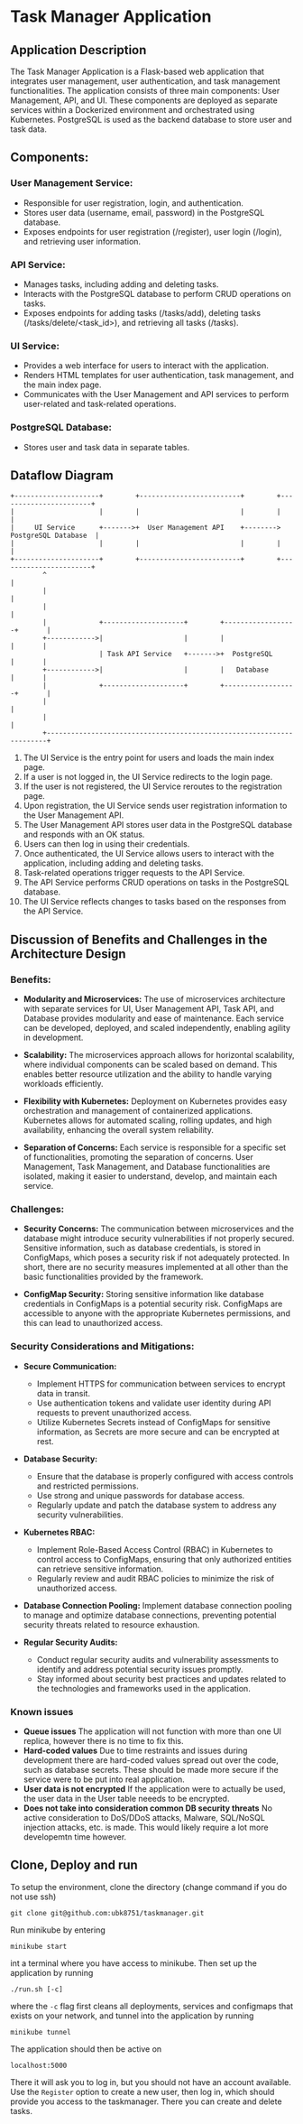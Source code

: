 # Task Manager Application

## Application Description

The Task Manager Application is a Flask-based web application that integrates user management, user authentication, and task management functionalities. The application consists of three main components: User Management, API, and UI. These components are deployed as separate services within a Dockerized environment and orchestrated using Kubernetes. PostgreSQL is used as the backend database to store user and task data.

## Components:

### User Management Service:

- Responsible for user registration, login, and authentication.
- Stores user data (username, email, password) in the PostgreSQL database.
- Exposes endpoints for user registration (/register), user login (/login), and retrieving user information.

### API Service:

- Manages tasks, including adding and deleting tasks.
- Interacts with the PostgreSQL database to perform CRUD operations on tasks.
- Exposes endpoints for adding tasks (/tasks/add), deleting tasks (/tasks/delete/<task_id>), and retrieving all tasks (/tasks).

### UI Service:

- Provides a web interface for users to interact with the application.
- Renders HTML templates for user authentication, task management, and the main index page.
- Communicates with the User Management and API services to perform user-related and task-related operations.

### PostgreSQL Database:

- Stores user and task data in separate tables.

## Dataflow Diagram

    +---------------------+        +-------------------------+        +-----------------------+
    |                     |        |                         |        |                       |
    |     UI Service      +------->+  User Management API    +-------->  PostgreSQL Database  |
    |                     |        |                         |        |                       |
    +---------------------+        +-------------------------+        +-----------------------+
            ^                                                                      |
            |                                                                      |
            |                                                                      |
            |             +--------------------+        +------------------+       |
            +------------>|                    |        |                  |       |
                          | Task API Service   +------->+  PostgreSQL      |       |
            +------------>|                    |        |   Database       |       |
            |             +--------------------+        +------------------+       |
            |                                                                      |
            |                                                                      |
            +----------------------------------------------------------------------+


1. The UI Service is the entry point for users and loads the main index page.
2. If a user is not logged in, the UI Service redirects to the login page.
3. If the user is not registered, the UI Service reroutes to the registration page.
4. Upon registration, the UI Service sends user registration information to the User Management API.
5. The User Management API stores user data in the PostgreSQL database and responds with an OK status.
6. Users can then log in using their credentials.
7. Once authenticated, the UI Service allows users to interact with the application, including adding and deleting tasks.
8. Task-related operations trigger requests to the API Service.
9. The API Service performs CRUD operations on tasks in the PostgreSQL database.
10. The UI Service reflects changes to tasks based on the responses from the API Service.

## Discussion of Benefits and Challenges in the Architecture Design

### Benefits:

- **Modularity and Microservices:**
  The use of microservices architecture with separate services for UI, User Management API, Task API, and Database provides modularity and ease of maintenance. Each service can be developed, deployed, and scaled independently, enabling agility in development.

- **Scalability:**
  The microservices approach allows for horizontal scalability, where individual components can be scaled based on demand. This enables better resource utilization and the ability to handle varying workloads efficiently.

- **Flexibility with Kubernetes:**
  Deployment on Kubernetes provides easy orchestration and management of containerized applications. Kubernetes allows for automated scaling, rolling updates, and high availability, enhancing the overall system reliability.

- **Separation of Concerns:**
  Each service is responsible for a specific set of functionalities, promoting the separation of concerns. User Management, Task Management, and Database functionalities are isolated, making it easier to understand, develop, and maintain each service.

### Challenges:

- **Security Concerns:**
  The communication between microservices and the database might introduce security vulnerabilities if not properly secured. Sensitive information, such as database credentials, is stored in ConfigMaps, which poses a security risk if not adequately protected. In short, there are no security measures implemented at all other than the basic functionalities provided by the framework.

- **ConfigMap Security:**
  Storing sensitive information like database credentials in ConfigMaps is a potential security risk. ConfigMaps are accessible to anyone with the appropriate Kubernetes permissions, and this can lead to unauthorized access.

### Security Considerations and Mitigations:

- **Secure Communication:**
  - Implement HTTPS for communication between services to encrypt data in transit.
  - Use authentication tokens and validate user identity during API requests to prevent unauthorized access.
  - Utilize Kubernetes Secrets instead of ConfigMaps for sensitive information, as Secrets are more secure and can be encrypted at rest.

- **Database Security:**
  - Ensure that the database is properly configured with access controls and restricted permissions.
  - Use strong and unique passwords for database access.
  - Regularly update and patch the database system to address any security vulnerabilities.

- **Kubernetes RBAC:**
  - Implement Role-Based Access Control (RBAC) in Kubernetes to control access to ConfigMaps, ensuring that only authorized entities can retrieve sensitive information.
  - Regularly review and audit RBAC policies to minimize the risk of unauthorized access.

- **Database Connection Pooling:**
  Implement database connection pooling to manage and optimize database connections, preventing potential security threats related to resource exhaustion.

- **Regular Security Audits:**
  - Conduct regular security audits and vulnerability assessments to identify and address potential security issues promptly.
  - Stay informed about security best practices and updates related to the technologies and frameworks used in the application.

### Known issues
- **Queue issues**
    The application will not function with more than one UI replica, however there is no time to fix this.
- **Hard-coded values**
    Due to time restraints and issues during development there are hard-coded values spread out over the code, such as database secrets. These should be made more secure if the service were to be put into real application.
- **User data is not encrypted**
    If the application were to actually be used, the user data in the User table neeeds to be encrypted.
- **Does not take into consideration common DB security threats**
    No active consideration to DoS/DDoS attacks, Malware, SQL/NoSQL injection attacks, etc. is made. This would likely require a lot more developemtn time however.


## Clone, Deploy and run
To setup the environment, clone the directory (change command if you do not use ssh)

    git clone git@github.com:ubk8751/taskmanager.git 

Run minikube by entering
    
    minikube start

int a terminal where you have access to minikube. Then set up the application by running
    
    ./run.sh [-c]

where the `-c` flag first cleans all deployments, services and configmaps that exists on your network, and tunnel into the application by running 

    minikube tunnel

The application should then be active on 

    localhost:5000

There it will ask you to log in, but you should not have an account available. Use the `Register` option to create a new user, then log in, which should provide you access to the taskmanager. There you can create and delete tasks.